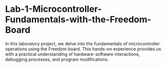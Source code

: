 # Lab-1-Microcontroller-Fundamentals-with-the-Freedom-Board
In this laboratory project, we delve into the fundamentals of microcontroller operations using the Freedom board. This hands-on experience provides us with a practical understanding of hardware-software interactions, debugging processes, and program modifications.
